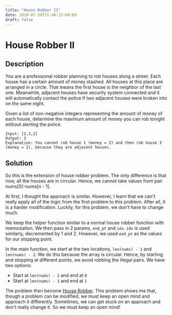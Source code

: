 ```yaml
---
title: "House Robber II"
date: 2020-07-29T21:48:13-04:00
draft: false
---
```


# House Robber II

## Description
You are a professional robber planning to rob houses along a street. Each house has a certain amount of money stashed. All houses at this place are arranged in a circle. That means the first house is the neighbor of the last one. Meanwhile, adjacent houses have security system connected and it will automatically contact the police if two adjacent houses were broken into on the same night.

Given a list of non-negative integers representing the amount of money of each house, determine the maximum amount of money you can rob tonight without alerting the police.

```
Input: [2,3,2]
Output: 3
Explanation: You cannot rob house 1 (money = 2) and then rob house 3 (money = 2), because they are adjacent houses.
```

## Solution
So this is the extension of house robber problem. The only difference is that now, all the houses are in circular. Hence, we cannot take values from pair nums[0]-nums[n - 1].

At first, I thought the approach is similar. However, I learn that we can't really apply all of the logic from the first problem to this problem. After all, it is a harder modification. Luckily, for this problem, we don't have to change much. 

We keep the helper function similar to a normal house robber function with memoization. We then pass in 2 params, `end_pt` and `idx`. `idx` is used similarly, decremented by 1 and 2. However, we used `end_pt` as the values for our stopping point. 

In the main function, we start at the two locations, `len(nums) - 1` and `len(nums) - 2`. We do this because the array is circular. Hence, by starting and stopping at different points, we avoid robbing the illegal pairs. We have two options:
- Start at `len(nums) - 2` and end at `0`
- Start at `len(nums) - 1` and end at `1`

The problem then become [House Robber](https://khanhng.com/post/house-robber/). This problem shows me that, though a problem can be modified, we must keep an open mind and approach it differently. Sometimes, we can get stuck on an approach and don't really change it. So we must keep an open mind!